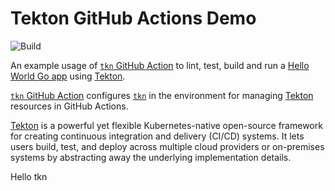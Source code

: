 # Tekton GitHub Actions Demo

![Build](https://github.com/jerop/demo-tkn/actions/workflows/cd.yaml/badge.svg)

An example usage of [`tkn` GitHub Action][tkn-action] to lint, test, build and run a [Hello World Go app](hello.go) 
using [Tekton][tekton]. 

[`tkn` GitHub Action][tkn-action] configures [`tkn`][tkn] in the environment for managing 
[Tekton](https://tekton.dev/) resources in GitHub Actions.

[Tekton][tekton] is a powerful yet flexible Kubernetes-native open-source framework for creating continuous integration 
and delivery (CI/CD) systems. It lets users build, test, and deploy across multiple cloud providers or on-premises 
systems by abstracting away the underlying implementation details.

[tkn-action]: https://github.com/jerop/tkn
[actions]: https://help.github.com/en/categories/automating-your-workflow-with-github-actions
[tekton]: https://tekton.dev/
[tkn]: https://github.com/tektoncd/cli

Hello tkn

